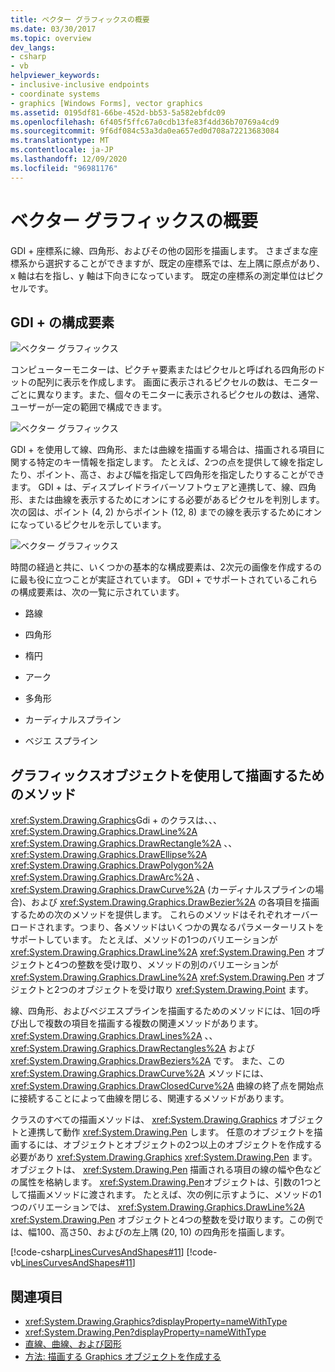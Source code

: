 ```yaml
---
title: ベクター グラフィックスの概要
ms.date: 03/30/2017
ms.topic: overview
dev_langs:
- csharp
- vb
helpviewer_keywords:
- inclusive-inclusive endpoints
- coordinate systems
- graphics [Windows Forms], vector graphics
ms.assetid: 0195df81-66be-452d-bb53-5a582ebfdc09
ms.openlocfilehash: 6f405f5ffc67a0cdb13fe83f4dd36b70769a4cd9
ms.sourcegitcommit: 9f6df084c53a3da0ea657ed0d708a72213683084
ms.translationtype: MT
ms.contentlocale: ja-JP
ms.lasthandoff: 12/09/2020
ms.locfileid: "96981176"
---
```

# <a name="vector-graphics-overview"></a>ベクター グラフィックスの概要
GDI + 座標系に線、四角形、およびその他の図形を描画します。 さまざまな座標系から選択することができますが、既定の座標系では、左上隅に原点があり、x 軸は右を指し、y 軸は下向きになっています。 既定の座標系の測定単位はピクセルです。  
  
## <a name="the-building-blocks-of-gdi"></a>GDI + の構成要素  
 ![ベクター グラフィックス](./media/aboutgdip02-art01.gif "AboutGdip02_Art01")  
  
 コンピューターモニターは、ピクチャ要素またはピクセルと呼ばれる四角形のドットの配列に表示を作成します。 画面に表示されるピクセルの数は、モニターごとに異なります。また、個々のモニターに表示されるピクセルの数は、通常、ユーザーが一定の範囲で構成できます。  
  
 ![ベクター グラフィックス](./media/aboutgdip02-art02.gif "AboutGdip02_Art02")  
  
 GDI + を使用して線、四角形、または曲線を描画する場合は、描画される項目に関する特定のキー情報を指定します。 たとえば、2つの点を提供して線を指定したり、ポイント、高さ、および幅を指定して四角形を指定したりすることができます。 GDI + は、ディスプレイドライバーソフトウェアと連携して、線、四角形、または曲線を表示するためにオンにする必要があるピクセルを判別します。 次の図は、ポイント (4, 2) からポイント (12, 8) までの線を表示するためにオンになっているピクセルを示しています。  
  
 ![ベクター グラフィックス](./media/aboutgdip02-art03.gif "AboutGdip02_Art03")  
  
 時間の経過と共に、いくつかの基本的な構成要素は、2次元の画像を作成するのに最も役に立つことが実証されています。 GDI + でサポートされているこれらの構成要素は、次の一覧に示されています。  
  
- 路線  
  
- 四角形  
  
- 楕円  
  
- アーク  
  
- 多角形  
  
- カーディナルスプライン  
  
- ベジエ スプライン  
  
## <a name="methods-for-drawing-with-a-graphics-object"></a>グラフィックスオブジェクトを使用して描画するためのメソッド  
 <xref:System.Drawing.Graphics>Gdi + のクラスは、、、 <xref:System.Drawing.Graphics.DrawLine%2A> <xref:System.Drawing.Graphics.DrawRectangle%2A> 、、 <xref:System.Drawing.Graphics.DrawEllipse%2A> <xref:System.Drawing.Graphics.DrawPolygon%2A> <xref:System.Drawing.Graphics.DrawArc%2A> 、 <xref:System.Drawing.Graphics.DrawCurve%2A> (カーディナルスプラインの場合)、および <xref:System.Drawing.Graphics.DrawBezier%2A> の各項目を描画するための次のメソッドを提供します。 これらのメソッドはそれぞれオーバーロードされます。つまり、各メソッドはいくつかの異なるパラメーターリストをサポートしています。 たとえば、メソッドの1つのバリエーションが <xref:System.Drawing.Graphics.DrawLine%2A> <xref:System.Drawing.Pen> オブジェクトと4つの整数を受け取り、メソッドの別のバリエーションが <xref:System.Drawing.Graphics.DrawLine%2A> <xref:System.Drawing.Pen> オブジェクトと2つのオブジェクトを受け取り <xref:System.Drawing.Point> ます。  
  
 線、四角形、およびベジエスプラインを描画するためのメソッドには、1回の呼び出しで複数の項目を描画する複数の関連メソッドがあります。 <xref:System.Drawing.Graphics.DrawLines%2A> 、、 <xref:System.Drawing.Graphics.DrawRectangles%2A> および <xref:System.Drawing.Graphics.DrawBeziers%2A> です。 また、この <xref:System.Drawing.Graphics.DrawCurve%2A> メソッドには、 <xref:System.Drawing.Graphics.DrawClosedCurve%2A> 曲線の終了点を開始点に接続することによって曲線を閉じる、関連するメソッドがあります。  
  
 クラスのすべての描画メソッドは、 <xref:System.Drawing.Graphics> オブジェクトと連携して動作 <xref:System.Drawing.Pen> します。 任意のオブジェクトを描画するには、オブジェクトとオブジェクトの2つ以上のオブジェクトを作成する必要があり <xref:System.Drawing.Graphics> <xref:System.Drawing.Pen> ます。 オブジェクトは、 <xref:System.Drawing.Pen> 描画される項目の線の幅や色などの属性を格納します。 <xref:System.Drawing.Pen>オブジェクトは、引数の1つとして描画メソッドに渡されます。 たとえば、次の例に示すように、メソッドの1つのバリエーションでは、 <xref:System.Drawing.Graphics.DrawLine%2A> <xref:System.Drawing.Pen> オブジェクトと4つの整数を受け取ります。この例では、幅100、高さ50、およびの左上隅 (20, 10) の四角形を描画します。  
  
 [!code-csharp[LinesCurvesAndShapes#11](~/samples/snippets/csharp/VS_Snippets_Winforms/LinesCurvesAndShapes/CS/Class1.cs#11)]
 [!code-vb[LinesCurvesAndShapes#11](~/samples/snippets/visualbasic/VS_Snippets_Winforms/LinesCurvesAndShapes/VB/Class1.vb#11)]  
  
## <a name="see-also"></a>関連項目

- <xref:System.Drawing.Graphics?displayProperty=nameWithType>
- <xref:System.Drawing.Pen?displayProperty=nameWithType>
- [直線、曲線、および図形](lines-curves-and-shapes.md)
- [方法: 描画する Graphics オブジェクトを作成する](how-to-create-graphics-objects-for-drawing.md)

